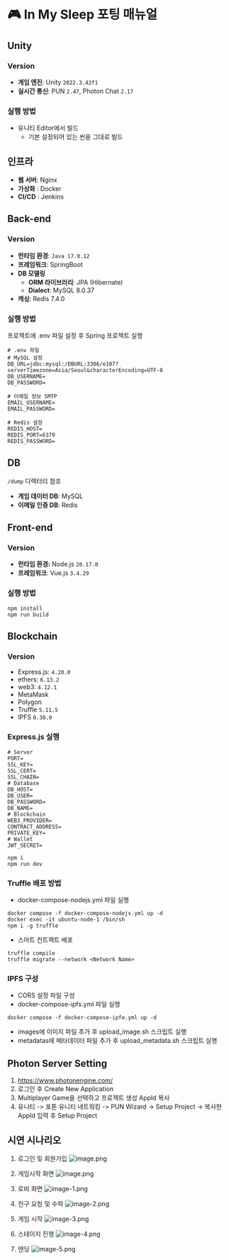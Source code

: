 # 🎮 In My Sleep 포팅 매뉴얼

## Unity

### Version

- **게임 엔진**: Unity `2022.3.42f1`
- **실시간 통신**: PUN `2.47`, Photon Chat `2.17`

### 실행 방법

- 유니티 Editor에서 빌드
    - 기본 설정되어 있는 씬을 그대로 빌드

## 인프라

- **웹 서버**: Nginx
- **가상화** : Docker
- **CI/CD** : Jenkins

## Back-end

### Version

- **런타임 환경**: `Java 17.0.12`
- **프레임워크**: SpringBoot
- **DB 모델링**
    - **ORM 라이브러리**: JPA (Hibernate)
    - **Dialect**: MySQL 8.0.37
- **캐싱**: Redis 7.4.0

### 실행 방법
프로젝트에 .env 파일 설정 후 Spring 프로젝트 실행
```env
# .env 파일
# MySQL 설정
DB_URL=jdbc:mysql:/DBURL:3306/e107?serverTimezone=Asia/Seoul&characterEncoding=UTF-8
DB_USERNAME=
DB_PASSWORD=

# 이메일 정보 SMTP
EMAIL_USERNAME=
EMAIL_PASSWORD=

# Redis 설정
REDIS_HOST=
REDIS_PORT=6379
REDIS_PASSWORD=
```

## DB
`/dump` 디렉터리 참조
- **게임 데이터 DB**: MySQL
- **이메일 인증 DB**: Redis

## Front-end

### Version

- **런타임 환경:** Node.js `20.17.0`
- **프레임워크**: Vue.js `3.4.29`

### 실행 방법

```terminal
npm install
npm run build
```

## Blockchain

### Version

- Express.js: `4.20.0`
- ethers: `6.13.2`
- web3: `4.12.1`
- MetaMask
- Polygon
- Truffle `5.11.5`
- IPFS `0.30.0`

### Express.js 실행
```
# Server
PORT=
SSL_KEY=
SSL_CERT=
SSL_CHAIN=
# Database
DB_HOST=
DB_USER=
DB_PASSWORD=
DB_NAME=
# Blockchain
WEB3_PROVIDER=
CONTRACT_ADDRESS=
PRIVATE_KEY=
# Wallet
JWT_SECRET=
```
```
npm i
npm run dev
```

### Truffle 배포 방법
- docker-compose-nodejs.yml 파일 실행
```
docker compose -f docker-compose-nodejs.yml up -d
docker exec -it ubuntu-node-1 /bin/sh
npm i -g truffle
```
- 스마트 컨트랙트 배포
```
truffle compile
truffle migrate --network <Network Name>
```

### IPFS 구성
- CORS 설정 파일 구성
- docker-compose-ipfs.yml 파일 실행
```
docker compose -f docker-compose-ipfe.yml up -d
```
- images에 이미지 파일 추가 후 upload_image.sh 스크립트 실행
- metadatas에 메타데이터 파일 추가 후 upload_metadata.sh 스크립트 실행

## Photon Server Setting

1. https://www.photonengine.com/
2. 로그인 후 Create New Application
3. Multiplayer Game을 선택하고 프로젝트 생성 AppId 복사
4. 유니티 -> 포톤 유니티 네트워킹 -> PUN Wizard -> Setup Project -> 복사한 AppId 입력 후 Setup Project

## 시연 시나리오

1. 로그인 및 회원가입
![image.png](./img/02_GameStart.png)


2. 게임시작 화면
![image.png](./img/02_GameStart.png)


3. 로비 화면
![image-1.png](./img/02_GameStart.png)


4. 친구 요청 및 수락
![image-2.png](./img/02_GameStart.png)


5. 게임 시작
![image-3.png](./img/02_GameStart.png)


6. 스테이지 진행
![image-4.png](./img/02_GameStart.png)


7. 엔딩
![image-5.png](./img/02_GameStart.png)
